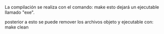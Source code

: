 La compilación se realiza con el comando: make
  esto dejará un ejecutable llamado "exe".

posterior a esto se puede remover los archivos objeto y ejecutable con: make clean
